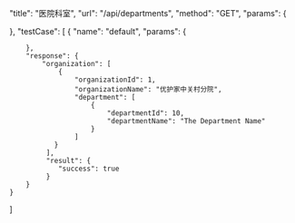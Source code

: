 "title": "医院科室",
"url": "/api/departments",
"method": "GET",
"params": {

},
"testCase": [
    {
        "name": "default",
        "params": {

        },
        "response": {
            "organization": [
                {
                    "organizationId": 1,
                    "organizationName": "优护家中关村分院",
                    "department": [
                        {
                            "departmentId": 10,
                            "departmentName": "The Department Name"
                        }
                    ]
               }
             ],
             "result": {
                "success": true
             }
        }
    }
]